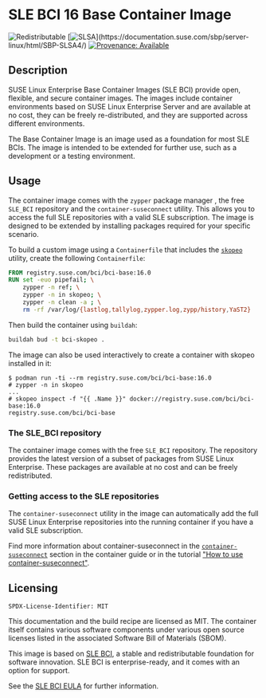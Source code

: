 # SLE BCI 16 Base Container Image
![Redistributable](https://img.shields.io/badge/Redistributable-Yes-green)
[![SLSA](https://img.shields.io/badge/SLSA_(v0.1)-Level_4-Green)](https://documentation.suse.com/sbp/server-linux/html/SBP-SLSA4/)
[![Provenance: Available](https://img.shields.io/badge/Provenance-Available-Green)](https://documentation.suse.com/container/all/html/Container-guide/index.html#container-verify)

## Description

SUSE Linux Enterprise Base Container Images (SLE BCI) provide open, flexible,
and secure container images. The images include container environments based on
SUSE Linux Enterprise Server and are available at no cost, they can be freely
re-distributed, and they are supported across different environments.

The Base Container Image is an image used as a foundation for most SLE BCIs. The
image is intended to be extended for further use, such as a development or a
testing environment.


## Usage

The container image comes with the `zypper` package manager
, the free `SLE_BCI` repository
and the `container-suseconnect` utility. This allows you to access
the full SLE repositories with a valid SLE subscription. The image is designed
to be extended by installing packages required for your specific scenario.

To build a custom image using a `Containerfile` that includes the
[`skopeo`](https://github.com/containers/skopeo) utility, create the following
`Containerfile`:
```Dockerfile
FROM registry.suse.com/bci/bci-base:16.0
RUN set -euo pipefail; \
    zypper -n ref; \
    zypper -n in skopeo; \
    zypper -n clean -a ; \
    rm -rf /var/log/{lastlog,tallylog,zypper.log,zypp/history,YaST2}
```

Then build the container using `buildah`:
```bash
buildah bud -t bci-skopeo .
```

The image can also be used interactively to create a container with skopeo
installed in it:
```ShellSession
$ podman run -ti --rm registry.suse.com/bci/bci-base:16.0
# zypper -n in skopeo
...
# skopeo inspect -f "{{ .Name }}" docker://registry.suse.com/bci/bci-base:16.0
registry.suse.com/bci/bci-base
```
### The SLE_BCI repository

The container image comes with the free `SLE_BCI` repository. The repository
provides the latest version of a subset of packages from SUSE Linux Enterprise.
These packages are available at no cost and can be freely redistributed.

### Getting access to the SLE repositories

The `container-suseconnect` utility in the image can automatically add the full
SUSE Linux Enterprise repositories into the running container if you have a
valid SLE subscription.

Find more information about container-suseconnect in the
[`container-suseconnect`](https://documentation.suse.com/container/all/single-html/Container-guide/index.html#sec-container-suseconnect)
section in the container guide or in the tutorial ["How to use
container-suseconnect"](https://opensource.suse.com/bci-docs/guides/container-suseconnect/).



## Licensing

`SPDX-License-Identifier: MIT`

This documentation and the build recipe are licensed as MIT.
The container itself contains various software components under various open source licenses listed in the associated
Software Bill of Materials (SBOM).

This image is based on [SLE BCI](https://opensource.suse.com/bci/), a stable and redistributable foundation for software innovation. SLE BCI is enterprise-ready, and it comes with an option for support.

See the [SLE BCI EULA](https://www.suse.com/licensing/eula/#bci) for further information.
